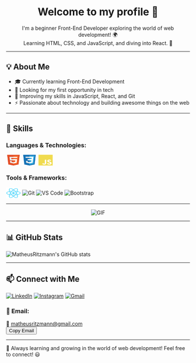 <!-- Title -->
<h1 align="center">Welcome to my profile 👋</h1>

<!-- Introduction -->
<p align="center">
  I'm a beginner Front-End Developer exploring the world of web development! 🌍<br>
  Learning HTML, CSS, and JavaScript, and diving into React. 🚀
</p>

---

## 💡 About Me

- 🎓 Currently learning Front-End Development
- 🔭 Looking for my first opportunity in tech
- 🌱 Improving my skills in JavaScript, React, and Git
- ⚡ Passionate about technology and building awesome things on the web

---

## 🚀 Skills

### Languages & Technologies:
<div>
  <img align="center" alt="HTML" height="30" width="40" src="https://raw.githubusercontent.com/devicons/devicon/master/icons/html5/html5-original.svg">
  <img align="center" alt="CSS" height="30" width="40" src="https://raw.githubusercontent.com/devicons/devicon/master/icons/css3/css3-original.svg">
  <img align="center" alt="JavaScript" height="30" width="40" src="https://raw.githubusercontent.com/devicons/devicon/master/icons/javascript/javascript-plain.svg">
</div>

### Tools & Frameworks:
<div>
  <img align="center" alt="React" height="30" width="40" src="https://raw.githubusercontent.com/devicons/devicon/master/icons/react/react-original.svg">
  <img align="center" alt="Git" height="30" width="40" src="https://cdn.jsdelivr.net/gh/devicons/devicon/icons/git/git-original.svg">
  <img align="center" alt="VS Code" height="30" width="40" src="https://cdn.jsdelivr.net/gh/devicons/devicon/icons/vscode/vscode-original.svg">
  <img align="center" alt="Bootstrap" height="30" width="40" src="https://cdn.jsdelivr.net/gh/devicons/devicon/icons/bootstrap/bootstrap-original.svg">
</div>

---

<!-- GIF -->
<p align="center">
  <img align="center" src="https://github.com/VariableBee/VariableBee/assets/77739311/4e9f41af-6b57-49a7-b15a-74322e96b4d7" alt="GIF">
</p>

---

## 📊 GitHub Stats
![MatheusRitzmann's GitHub stats](https://github-readme-stats.vercel.app/api?username=MatheusRitzmann&show_icons=true&theme=merko)

---

## 📫 Connect with Me
[![LinkedIn](https://img.shields.io/badge/LinkedIn-0077B5?style=for-the-badge&logo=linkedin&logoColor=white)](https://www.linkedin.com/in/matheus-ritzmann-0a267321a/)
[![Instagram](https://img.shields.io/badge/Instagram-E4405F?style=for-the-badge&logo=instagram&logoColor=white)](https://www.instagram.com/ritzmann_matheus/profilecard/?igsh=MW16Y25obHZ3dXN4aA==)
[![Gmail](https://img.shields.io/badge/Email-D14836?style=for-the-badge&logo=gmail&logoColor=white)](mailto:matheusritzmann@gmail.com)

### 📧 Email:
📩 matheusritzmann@gmail.com  
<button onclick="navigator.clipboard.writeText('matheusritzmann@gmail.com')">Copy Email</button>

---

🚀 Always learning and growing in the world of web development! Feel free to connect! 😃
